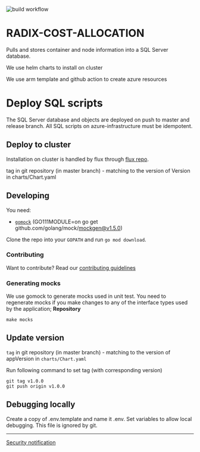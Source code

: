 ![build workflow](https://github.com/equinor/radix-cost-allocation/actions/workflows/build-push.yml/badge.svg) 

# RADIX-COST-ALLOCATION

Pulls and stores container and node information into a SQL Server database.

We use helm charts to install on cluster

We use arm template and github action to create azure resources

# Deploy SQL scripts
The SQL Server database and objects are deployed on push to master and release branch.
All SQL scripts on azure-infrastructure must be idempotent.

## Deploy to cluster

Installation on cluster is handled by flux through [flux repo](https://github.com/equinor/radix-flux). 

tag in git repository (in master branch) - matching to the version of Version in charts/Chart.yaml

## Developing

You need:

- [`gomock`](https://github.com/golang/mock) (GO111MODULE=on go get github.com/golang/mock/mockgen@v1.5.0)

Clone the repo into your `GOPATH` and run `go mod download`.

### Contributing

Want to contribute? Read our [contributing guidelines](./CONTRIBUTING.md)

### Generating mocks
We use gomock to generate mocks used in unit test.
You need to regenerate mocks if you make changes to any of the interface types used by the application; **Repository**

```
make mocks
```

## Update version

`tag` in git repository (in master branch) - matching to the version of appVersion in `charts/Chart.yaml`

Run following command to set tag (with corresponding version)
```
git tag v1.0.0
git push origin v1.0.0
```

## Debugging locally

Create a copy of .env.template and name it .env. Set variables to allow local debugging. This file is ignored by git.


---------

[Security notification](./SECURITY.md)
